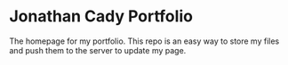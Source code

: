 # Jonathan Cady Portfolio

The homepage for my portfolio. This repo is an easy way to store my files and push them to the server to update my page.

